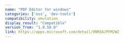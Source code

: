 ```yaml
---
name: "PDF Editor for windows"
categories: ['oss', 'dev-tools']
compatibility: emulation
display_result: "Compatible"
version_from: "1.0.50.0"
link: https://apps.microsoft.com/detail/9NR56JPFM2W2
---
```

